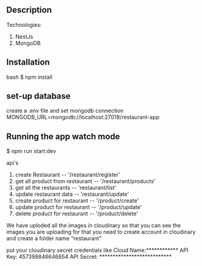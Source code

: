 ## Description
Technologies:
1) NestJs
2) MongoDB

## Installation

bash
$ npm install


## set-up database
create a .env file and set mongodb connection
MONGODB_URL=mongodb://localhost:27018/restaurant-app

## Running the app watch mode
$ npm run start:dev


api's
1) create Restaurant -- '/restaurant/register'
2) get all product from restaurant -- '/restaurant/products'
3) get all the restaurants -- 'restaurant/list'
4) update restaurant data -- 'restaurant/update'
5) create product for restaurant -- '/product/create'
6) update product for restaurant -- '/product/update'
7) delete product for restaurant -- '/product/delete'

We have uploded all the images in cloudinary so that you can see the images you are uploading for that you need to create account in cloudinary and create a folder name "restaurant"


put your cloudinary secret credentials like
Cloud Name:************
API Key: 457398846646854
API Secret:	***************************
